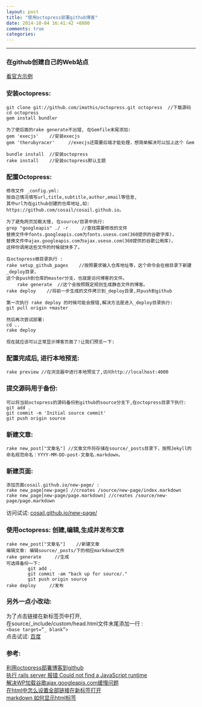 ```yaml
---
layout: post
title: "使用octopress部署github博客"
date: 2014-10-04 16:41:42 +0800
comments: true
categories: 
---
```

---------------------------------
### 在github创建自己的Web站点
[看官方示例](https://pages.github.com/)  
    
### 安装octopress:
	git clone git://github.com/imathis/octopress.git octopress  //下载源码
	cd octopress
	gem install bundler

	为了使后面的rake generate不出错, 在Gemfile末尾添加: 
	gem 'execjs'    //安装execjs
	gem 'therubyracer'     //execjs还需要后端才能处理，想简单解决可以加上这个 Gem

	bundle install	//安装octopress
	rake install	//安装octopress默认主题

### 配置Octopress:
    修改文件 _config.yml:
    按自己情况填写url,title,subtitle,author,email等信息,
    其中url为在github创建的仓库地址,如: https://github.com/cosail/cosail.github.io。
    
    为了避免网页加载太慢, 在source/目录中执行:
    grep "googleapis" ./ -r     //查找需要修改的文件
    替换文件中fonts.googleapis.com为fonts.useso.com(360提供的谷歌字库)，
    替换文件中ajax.googleapis.com为ajax.useso.com(360提供的谷歌公用库)，
    这样你调用这些文件的时候就快多了。

	在octopress根目录执行 :
	rake setup_github_pages    //按照要求输入仓库地址等，这个命令会在根目录下新建_deploy目录，
	这个会push到仓库的master分支，也就是访问博客的文件。
    	rake generate  //这个会按照既定规则生成静态文件的博客。
	rake deploy    //将前一步生成的文件拷贝到_deploy目录,并push到github

    第一次执行 rake deploy 的时候可能会报错,解决方法是进入_deploy目录执行:
	git pull origin +master
	
	然后再次尝试部署:
	cd ..
	rake deploy

`现在就应该可以正常显示博客页面了!让我们预览一下:`

### 配置完成后, 进行本地预览:

	rake preview //在浏览器中进行本地预览了,访问http://localhost:4000

### 提交源码用于备份:
	可以将当前octopress的源码备份到github的source分支下,在octopress目录下执行:
	git add .
	git commit -m 'Initial source commit'
	git push origin source

### 新建文章:
	rake new_post["文章名"] //文章文件将存储在source/_posts目录下，按照Jekyll的命名规范命名：YYYY-MM-DD-post-文章名.markdown。

### 新建页面:
	添加页面cosail.github.io/new-page/ :
	rake new_page[new-page] //creates /source/new-page/index.markdown
	rake new_page[new-page/page.markdown] //creates /source/new-page/page.markdown  
访问试试: [cosail.github.io/new-page/](http://cosail.github.io/new-page/)

### 使用octopress: 创建,编辑,生成并发布文章
    rake new_post["文章名"]	//新建文章
    编辑文章: 编辑source/_posts/下的相应markdown文件
    rake generate	  //生成
    可选择备份一下:
    		git add .
    		git commit -am "back up for source/." 
    		git push origin source
    rake deploy		//发布
    
### 另外一点小改动:
为了点击链接在新标签页中打开,   
在source/_include/custom/head.html文件末尾添加一行 :  
   `<base target=”_ blank”>`  
点击试试: [百度](http://www.baidu.com)

### 参考:
[利用octopress部署博客到github](http://www.itzhoulin.com/category/wordpress/ )  
[执行 rails server 报错 Could not find a JavaScript runtime](https://ruby-china.org/topics/1605)  
[解决WP加载谷歌ajax.googleapis.com缓慢问题](http://jingyan.baidu.com/album/afd8f4de4595ac34e386e969.html?picindex=1)  
[在html中怎么设置全部链接在新标签打开](http://zhidao.baidu.com/link?url=688qT_eBlOJIcHrFM1wmHFYBLWozjH1cE1FUW8ezjOyT6l4kxnlndXu1Uy_-5mZr6G54eES8NtkJfihDPXkovq)  
[markdown 如何显示html标签](http://www.oschina.net/question/218617_66108)


